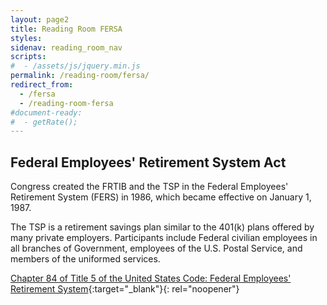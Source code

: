 ```yaml
---
layout: page2
title: Reading Room FERSA
styles:
sidenav: reading_room_nav
scripts:
#  - /assets/js/jquery.min.js
permalink: /reading-room/fersa/
redirect_from:
  - /fersa
  - /reading-room-fersa
#document-ready:
#  - getRate();
---
```


## Federal Employees' Retirement System Act

Congress created the FRTIB and the TSP in the Federal Employees' Retirement System (FERS) in 1986, which became effective on January 1, 1987.



The TSP is a retirement savings plan similar to the 401(k) plans offered by many private employers.  Participants include Federal civilian employees in all branches of Government, employees of the U.S. Postal Service, and members of the uniformed services.

[Chapter 84 of Title 5 of the United States Code: Federal Employees' Retirement System](https://uscode.house.gov/view.xhtml?path=/prelim@title5/part3/subpartG/chapter84&edition=prelim){:target="_blank"}{: rel="noopener"}

<!-- CONTENT END -->
